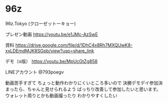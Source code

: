 # 96z

96z.Tokyo (クローゼットーキョー)

プレゼン動画
https://youtu.be/e1JMc-AzSwE

資料
https://drive.google.com/file/d/1DhC4x8Rh7MXQUwK8-xxLDEmdMJK8SGpb/view?usp=share_link

デモ（α版）
https://youtu.be/MpUcGtZg858

LINEアカウント
@793poegv

動画苦手すぎて
ちょっと動作わかりにくいところ多いので
決勝デモデイ参加決まったら、ちゃんと見せられるよう
ばっちり改善して参加したいと思います。
ウォレット周りとかも動画撮ったり
わかりやすくしたい


